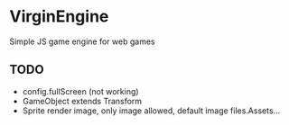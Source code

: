 # VirginEngine

Simple JS game engine for web games

## TODO

- config.fullScreen (not working)
- GameObject extends Transform
- Sprite render image, only image allowed, default image files.Assets...
